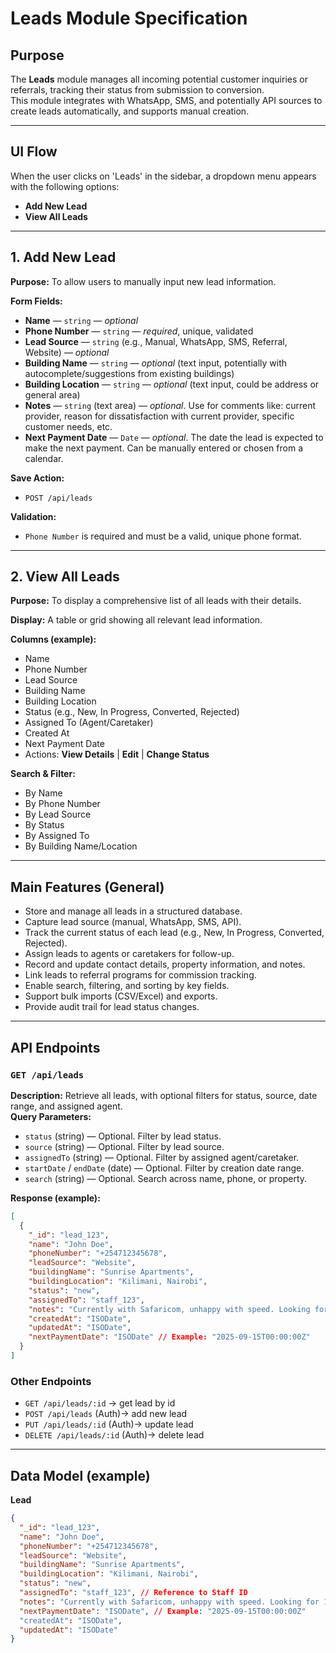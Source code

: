 # Leads Module Specification

## Purpose
The **Leads** module manages all incoming potential customer inquiries or referrals, tracking their status from submission to conversion.  
This module integrates with WhatsApp, SMS, and potentially API sources to create leads automatically, and supports manual creation.

---

## UI Flow

When the user clicks on 'Leads' in the sidebar, a dropdown menu appears with the following options:

- **Add New Lead**
- **View All Leads**

---

## 1. Add New Lead

**Purpose:** To allow users to manually input new lead information.

**Form Fields:**
- **Name** — `string` — *optional*
- **Phone Number** — `string` — *required*, unique, validated
- **Lead Source** — `string` (e.g., Manual, WhatsApp, SMS, Referral, Website) — *optional*
- **Building Name** — `string` — *optional* (text input, potentially with autocomplete/suggestions from existing buildings)
- **Building Location** — `string` — *optional* (text input, could be address or general area)
- **Notes** — `string` (text area) — *optional*. Use for comments like: current provider, reason for dissatisfaction with current provider, specific customer needs, etc.
- **Next Payment Date** — `Date` — *optional*. The date the lead is expected to make the next payment. Can be manually entered or chosen from a calendar.

**Save Action:**
- `POST /api/leads`

**Validation:**
- `Phone Number` is required and must be a valid, unique phone format.

---

## 2. View All Leads

**Purpose:** To display a comprehensive list of all leads with their details.

**Display:** A table or grid showing all relevant lead information.

**Columns (example):**
- Name
- Phone Number
- Lead Source
- Building Name
- Building Location
- Status (e.g., New, In Progress, Converted, Rejected)
- Assigned To (Agent/Caretaker)
- Created At
- Next Payment Date
- Actions: **View Details** | **Edit** | **Change Status**

**Search & Filter:**
- By Name
- By Phone Number
- By Lead Source
- By Status
- By Assigned To
- By Building Name/Location

---

## Main Features (General)
- Store and manage all leads in a structured database.
- Capture lead source (manual, WhatsApp, SMS, API).
- Track the current status of each lead (e.g., New, In Progress, Converted, Rejected).
- Assign leads to agents or caretakers for follow-up.
- Record and update contact details, property information, and notes.
- Link leads to referral programs for commission tracking.
- Enable search, filtering, and sorting by key fields.
- Support bulk imports (CSV/Excel) and exports.
- Provide audit trail for lead status changes.

---

## API Endpoints

### `GET /api/leads`
**Description:** Retrieve all leads, with optional filters for status, source, date range, and assigned agent.  
**Query Parameters:**
- `status` (string) — Optional. Filter by lead status.
- `source` (string) — Optional. Filter by lead source.
- `assignedTo` (string) — Optional. Filter by assigned agent/caretaker.
- `startDate` / `endDate` (date) — Optional. Filter by creation date range.
- `search` (string) — Optional. Search across name, phone, or property.

**Response (example):**
```json
[
  {
    "_id": "lead_123",
    "name": "John Doe",
    "phoneNumber": "+254712345678",
    "leadSource": "Website",
    "buildingName": "Sunrise Apartments",
    "buildingLocation": "Kilimani, Nairobi",
    "status": "new",
    "assignedTo": "staff_123",
    "notes": "Currently with Safaricom, unhappy with speed. Looking for 10Mbps.",
    "createdAt": "ISODate",
    "updatedAt": "ISODate",
    "nextPaymentDate": "ISODate" // Example: "2025-09-15T00:00:00Z"
  }
]
```

### Other Endpoints

- `GET /api/leads/:id` → get lead by id
- `POST /api/leads` (Auth)→ add new lead
- `PUT /api/leads/:id` (Auth)→ update lead
- `DELETE /api/leads/:id` (Auth)→ delete lead

---

## Data Model (example)
**Lead**
```json
{
  "_id": "lead_123",
  "name": "John Doe",
  "phoneNumber": "+254712345678",
  "leadSource": "Website",
  "buildingName": "Sunrise Apartments",
  "buildingLocation": "Kilimani, Nairobi",
  "status": "new",
  "assignedTo": "staff_123", // Reference to Staff ID
  "notes": "Currently with Safaricom, unhappy with speed. Looking for 10Mbps.",
  "nextPaymentDate": "ISODate", // Example: "2025-09-15T00:00:00Z"
  "createdAt": "ISODate",
  "updatedAt": "ISODate"
}
```
